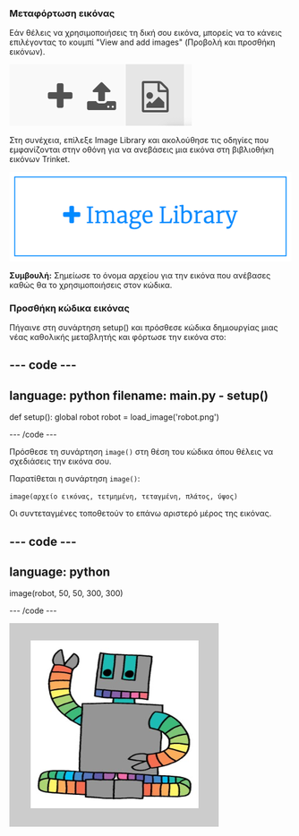 ### Μεταφόρτωση εικόνας

Εάν θέλεις να χρησιμοποιήσεις τη δική σου εικόνα, μπορείς να το κάνεις επιλέγοντας το κουμπί "View and add images" (Προβολή και προσθήκη εικόνων).

![Ένα σύμβολο συν, ένα σύμβολο μεταφόρτωσης και ένα σύμβολο εικόνας. Το σύμβολο της εικόνας έχει επισημανθεί.](images/trinket_image.png)

Στη συνέχεια, επίλεξε Image Library και ακολούθησε τις οδηγίες που εμφανίζονται στην οθόνη για να ανεβάσεις μια εικόνα στη βιβλιοθήκη εικόνων Trinket.

![Ένα κουμπί με ένα συν και τις λέξεις "Image Library" πάνω του.](images/trinket_image_library.png)

**Συμβουλή:** Σημείωσε το όνομα αρχείου για την εικόνα που ανέβασες καθώς θα το χρησιμοποιήσεις στον κώδικα.

### Προσθήκη κώδικα εικόνας

Πήγαινε στη συνάρτηση setup() και πρόσθεσε κώδικα δημιουργίας μιας νέας καθολικής μεταβλητής και φόρτωσε την εικόνα στο:

--- code ---
---
language: python 
filename: main.py - setup()
---

def setup(): 
  global robot 
  robot = load_image('robot.png')

--- /code ---

Πρόσθεσε τη συνάρτηση `image()` στη θέση του κώδικα όπου θέλεις να σχεδιάσεις την εικόνα σου.

Παρατίθεται η συνάρτηση `image()`:

`image(αρχείο εικόνας, τετμημένη, τεταγμένη, πλάτος, ύψος)`

Οι συντεταγμένες τοποθετούν το επάνω αριστερό μέρος της εικόνας.

--- code ---
---
language: python
---

  image(robot, 50, 50, 300, 300)

--- /code ---

![Η περιοχή κώδικα και η περιοχή εξόδου με την εικόνα ρομπότ που εμφανίζεται.](images/inserted-robot.png)
